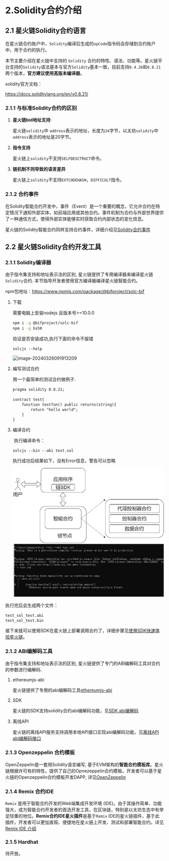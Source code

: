

# 2.Solidity合约介绍

## 2.1 星火链Solidity合约语言

在星火链合约账户中，`Solidity`编译后生成的`opCode`指令码会存储到合约账户中，用于合约的执行。

本节主要介绍在星火链中支持的 `Solidity` 合约的特性、语法、功能等。星火链平台支持的`Solidity`语法基本与官方`Solidity`基本一致，目前支持`0.4.26`和`0.8.21`两个版本，**官方建议使用高版本编译器**。

solidity官方文档：

<https://docs.soliditylang.org/en/v0.8.21/>

### 2.1.1 与标准Solidity合约的区别

1. **星火链bid地址支持**: 

   星火链`solidity`中 `address`表示的地址，长度为`24`字节，以太坊`solidity`中`address`表示的地址是20字节。

1. **指令支持**

   星火链上`solidity`不支持`SELFDESCTRUCT`命令。

1. **链机制不同导致的语言差异**

   星火链上`solidity`不支持`EXTCODEHASH`，`DIFFICULT`指令。

### 2.1.2 合约事件

<a id="event"></a>

在Solidity智能合约开发中，事件（Event）是一个重要的概念，它允许合约在特定情况下通知外部实体，如前端应用或其他合约。事件机制为合约与外部世界提供了一种通信方式，使得外部实体能够实时获取合约内部状态的变化信息。

星火链的Solidity智能合约同样支持合约事件，详细介绍见[Solidity合约事件](./Event.md)

## 2.2 星火链Solidity合约开发工具

### 2.1.1 Solidity编译器

<a id="solidity_solc"></a>

由于指令集支持和地址表示法的区别, 星火链提供了专用编译器来编译星火链`Solidity`合约. 本节指导开发者使用官方编译器编译星火链智能合约。

npm包地址：https://www.npmjs.com/package/@bifproject/solc-bif 

1. 下载

   需要电脑上安装nodejs 且版本号>=10.0.0

   ```bash
   npm i -g @bifproject/solc-bif
   npm i -g bs58
   ```

   验证是否安装成功,执行下面的命令不报错

   ```shell
   solcjs --help
   ```

   ![image-20240326091913209](..\_static\images\image-20240326091913209.png)

2. 编写测试合约

   用一个最简单的测试合约做例子.

   ```
   pragma solidity 0.8.21;
   
   contract test{
       function testfun() public returns(string){
           return "hello world";
       }
   }
   ```

3. 编译合约

   ​	执行编译命令：

   ```shell
   solcjs --bin --abi test.sol
   ```

   执行成功后结果如下，没有Error信息，警告可以忽略

   <img src="..\_static\images\星火智能合约开发建议-第 2 页_uH75krGpXq.png" style="zoom:67%;" />
   
   <img src="..\_static\images\image-20240514155457977.png"  style="zoom:100%;" />
   
   

执行完后会生成两个文件：

```
test_sol_test.abi
test_sol_test.bin
```

接下来就可以使用SDK在星火链上部署调用合约了，详细步骤见[使用SDK快速体验星火链](../quickstart/使用SDK快速体验星火链.md#deploy_solidity)。

### 2.1.2 ABI编解码工具

由于指令集支持和地址表示法的区别, 星火链提供了专门的ABI编解码工具对合约的参数进行编解码.

1. ethereumjs-abi

   星火链提供了专用的abi编解码工具[ethereumjs-abi](https://www.npmjs.com/package/@bifproject/ethereumjs-abi)

2. SDK

   星火链的SDK支持solidity合约abi编解码功能，见[SDK abi编解码]()

3. 离线API

   星火链的离线API服务支持调用本地API接口实现abi编解码功能，见[离线API abi编解码接口]()

### 2.1.3 Openzeppelin 合约模板

OpenZeppelin是一套用Solidity语言编写, 基于EVM架构的**智能合约模板库**。星火链根据许可有的特性，提供了自己的Opnezeppelin合约模板。开发者可以基于星火链的Openzeppelin合约模板开发DAPP, 详见[OpenZeppelin](./Openzeppelin.md)

### 2.1.4 Remix 合约IDE

`Remix` 是用于智能合约开发的Web端集成开发环境 (IDE)。由于其操作简单、功能强大，成为智能合约开发者的首选开发工具，在区块链，特别是以太坊生态中有举足轻重的地位。**Remix合约IDE星火插件**是基于`Remix` IDE的星火链插件，基于此插件，开发者可以更加直观、便捷地在星火链上开发、测试和部署智能合约。详见[Remix IDE 介绍](../Remix合约IDE星火插件介绍.md)

### 2.1.5 Hardhat

待开放。

